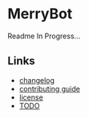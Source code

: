 # MerryBot

Readme In Progress...

## Links

- [changelog](changelog.md)
- [contributing guide](contributing.md)
- [license](license.md)
- [TODO](todo.md)
